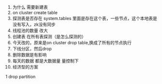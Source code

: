 1. 为什么 需要新建表
2. on cluster create table 
3. 探测表是否存在 system.tables 里面是存在这个表，一些节点，这个本地表是没有写入，zk没有同步
4. 线程池的数量 改大
5. 创建表 在所有表探测（是怎么探测的）
6. 今天改的，原来是on cluster drop table,换成了所有的节点执行
7. 下线分区，然后drop 
8. 删除数据是有影响
9. 每天的数据 都是大数据量 量控制下
10. 经济型的方案









1 drop partition 
